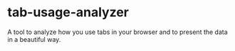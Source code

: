 # tab-usage-analyzer
A tool to analyze how you use tabs in your browser and to present the data in a beautiful way.
